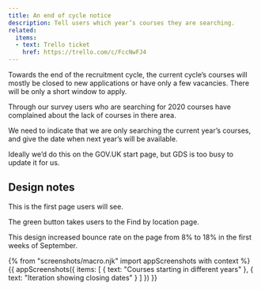 ```yaml
---
title: An end of cycle notice
description: Tell users which year’s courses they are searching.
related:
  items:
  - text: Trello ticket
    href: https://trello.com/c/FccNwFJ4
---
```

Towards the end of the recruitment cycle, the current cycle’s courses will mostly be closed to new applications or have only a few vacancies. There will be only a short window to apply.

Through our survey users who are searching for 2020 courses have complained about the lack of courses in there area.

We need to indicate that we are only searching the current year’s courses, and give the date when next year’s will be available.

Ideally we’d do this on the GOV.UK start page, but GDS is too busy to update it for us.

## Design notes

This is the first page users will see.

The green button takes users to the Find by location page.

This design increased bounce rate on the page from 8% to 18% in the first weeks of September.

{% from "screenshots/macro.njk" import appScreenshots with context %}
{{ appScreenshots({
  items: [
    { text: "Courses starting in different years" },
    { text: "Iteration showing closing dates" }
  ]
}) }}
